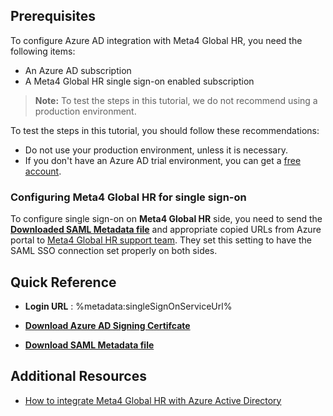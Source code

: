 ## Prerequisites

To configure Azure AD integration with Meta4 Global HR, you need the following items:

- An Azure AD subscription
- A Meta4 Global HR single sign-on enabled subscription

> **Note:**
> To test the steps in this tutorial, we do not recommend using a production environment.

To test the steps in this tutorial, you should follow these recommendations:

- Do not use your production environment, unless it is necessary.
- If you don't have an Azure AD trial environment, you can get a [free account](https://azure.microsoft.com/free/).

### Configuring Meta4 Global HR for single sign-on

To configure single sign-on on **Meta4 Global HR** side, you need to send the **[Downloaded SAML Metadata file](%metadata:metadataDownloadUrl%)** and appropriate copied URLs from Azure portal to [Meta4 Global HR support team](mailto:victors@meta4.com). They set this setting to have the SAML SSO connection set properly on both sides.

## Quick Reference

* **Login URL** : %metadata:singleSignOnServiceUrl%

* **[Download Azure AD Signing Certifcate](%metadata:CertificateDownloadRawUrl%)**

* **[Download SAML Metadata file](%metadata:metadataDownloadUrl%)**

## Additional Resources

* [How to integrate Meta4 Global HR with Azure Active Directory](https://docs.microsoft.com/azure/active-directory/saas-apps/meta4-global-hr-tutorial)
